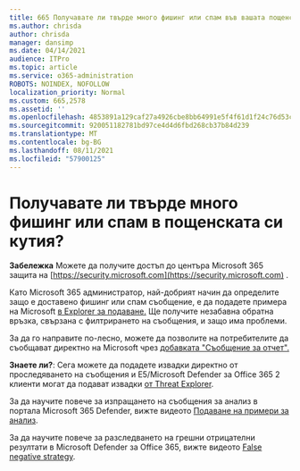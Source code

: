 ```yaml
---
title: 665 Получавате ли твърде много фишинг или спам във вашата пощенска кутия?
ms.author: chrisda
author: chrisda
manager: dansimp
ms.date: 04/14/2021
audience: ITPro
ms.topic: article
ms.service: o365-administration
ROBOTS: NOINDEX, NOFOLLOW
localization_priority: Normal
ms.custom: 665,2578
ms.assetid: ''
ms.openlocfilehash: 4853891a129caf27a4926cbe8bb64991e5f4f61d1f24c76d53c6d61baa598ea9
ms.sourcegitcommit: 920051182781bd97ce4d4d6fbd268cb37b84d239
ms.translationtype: MT
ms.contentlocale: bg-BG
ms.lasthandoff: 08/11/2021
ms.locfileid: "57900125"
---
```

# <a name="are-you-receiving-too-much-phish-or-spam-in-your-mailbox"></a>Получавате ли твърде много фишинг или спам в пощенската си кутия?

**Забележка** Можете да получите достъп до центъра Microsoft 365 защита на [https://security.microsoft.com](https://security.microsoft.com) .

Като Microsoft 365 администратор, най-добрият начин да определите защо е доставено фишинг или спам съобщение, е да подадете примера на Microsoft [в Explorer за подаване.](https://security.microsoft.com/reportsubmission) Ще получите незабавна обратна връзка, свързана с филтрирането на съобщения, и защо има проблеми.

За да го направите по-лесно, можете да позволите на потребителите да съобщават директно на Microsoft чрез [добавката "Съобщение за отчет".](https://appsource.microsoft.com/product/office/WA104381180?src=office&tab=Overview)

**Знаете ли?**: Сега можете да [](https://security.microsoft.com/messagetrace) подадете извадки директно от проследяването на съобщения и E5/Microsoft Defender за Office 365 2 клиенти могат да подават извадки [от Threat Explorer](https://docs.microsoft.com/microsoft-365/security/office-365-security/threat-explorer).

За да научите повече за изпращането на съобщения за анализ в портала Microsoft 365 Defender, вижте видеото [Подаване на примери за анализ](https://go.microsoft.com/fwlink/?linkid=2166435).

За да научите повече за разследването на грешни отрицателни резултати в Microsoft Defender за Office 365, вижте видеото [False negative strategy](https://go.microsoft.com/fwlink/?linkid=2166434).
